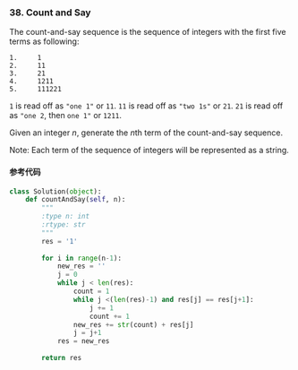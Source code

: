 ### 38. Count and Say

The count-and-say sequence is the sequence of integers with the first five terms as following:

```
1.     1
2.     11
3.     21
4.     1211
5.     111221
```

`1` is read off as `"one 1"` or `11`.
`11` is read off as `"two 1s"` or `21`.
`21` is read off as `"one 2`, then `one 1"` or `1211`.

Given an integer *n*, generate the *n*th term of the count-and-say sequence.

Note: Each term of the sequence of integers will be represented as a string.

#### 参考代码

```python
class Solution(object):
    def countAndSay(self, n):
        """
        :type n: int
        :rtype: str
        """
        res = '1'
        
        for i in range(n-1):
            new_res = ''
            j = 0
            while j < len(res):
                count = 1
                while j <(len(res)-1) and res[j] == res[j+1]:
                    j += 1
                    count += 1
                new_res += str(count) + res[j]
                j = j+1
            res = new_res
        
        return res
                    
```

